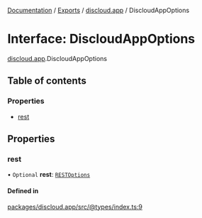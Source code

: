 [Documentation](../README.md) / [Exports](../modules.md) / [discloud.app](../modules/discloud_app.md) / DiscloudAppOptions

# Interface: DiscloudAppOptions

[discloud.app](../modules/discloud_app.md).DiscloudAppOptions

## Table of contents

### Properties

- [rest](discloud_app.DiscloudAppOptions.md#rest)

## Properties

### rest

• `Optional` **rest**: [`RESTOptions`](discloud_app.RESTOptions.md)

#### Defined in

[packages/discloud.app/src/@types/index.ts:9](https://github.com/discloud/discloud.app/blob/a142e7d/packages/discloud.app/src/@types/index.ts#L9)

